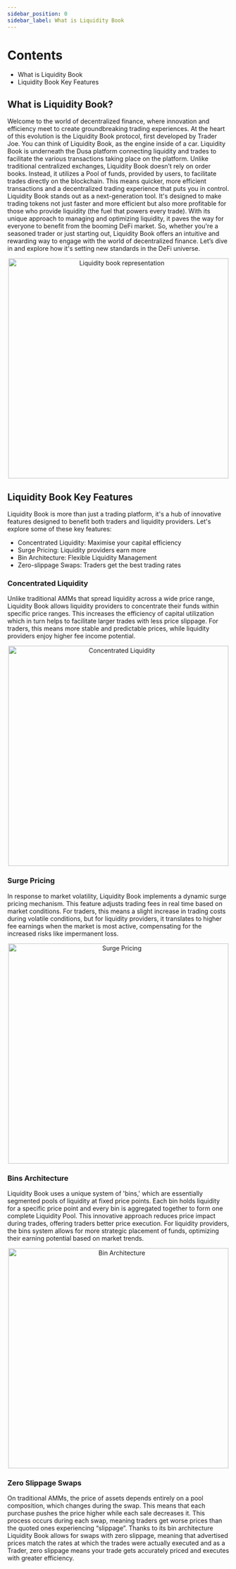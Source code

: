 ```yaml
---
sidebar_position: 0
sidebar_label: What is Liquidity Book
---
```


# Contents
- What is Liquidity Book
- Liquidity Book Key Features

## What is Liquidity Book?
Welcome to the world of decentralized finance, where innovation and efficiency meet to create groundbreaking trading experiences. At the heart of this evolution is the Liquidity Book protocol, first developed by Trader Joe.
You can think of Liquidity Book, as the engine inside of a car. Liquidity Book is underneath the Dusa platform connecting liquidity and trades to facilitate the various transactions taking place on the platform. Unlike traditional centralized exchanges, Liquidity Book doesn’t rely on order books. Instead, it utilizes a Pool of funds, provided by users, to facilitate trades directly on the blockchain. This means quicker, more efficient transactions and a decentralized trading experience that puts you in control.
Liquidity Book stands out as a next-generation tool. It's designed to make trading tokens not just faster and more efficient but also more profitable for those who provide liquidity (the fuel that powers every trade). With its unique approach to managing and optimizing liquidity, it paves the way for everyone to benefit from the booming DeFi market.
So, whether you're a seasoned trader or just starting out, Liquidity Book offers an intuitive and rewarding way to engage with the world of decentralized finance. Let’s dive in and explore how it's setting new standards in the DeFi universe.

<p align="center">
  <img src="/img/currentPrice.gif" alt="Liquidity book representation" width="500px" />
</p>

## Liquidity Book Key Features
Liquidity Book is more than just a trading platform, it's a hub of innovative features designed to benefit both traders and liquidity providers. Let's explore some of these key features:
- Concentrated Liquidity: Maximise your capital efficiency
- Surge Pricing: Liquidity providers earn more
- Bin Architecture: Flexible Liquidity Management
- Zero-slippage Swaps: Traders get the best trading rates

### Concentrated Liquidity
Unlike traditional AMMs that spread liquidity across a wide price range, Liquidity Book allows liquidity providers to concentrate their funds within specific price ranges. This increases the efficiency of capital utilization which in turn helps to facilitate larger trades with less price slippage. For traders, this means more stable and predictable prices, while liquidity providers enjoy higher fee income potential.
​
<p align="center">
  <img src="/img/concentratedLiquidity.png" alt="Concentrated Liquidity" width="500px" />
</p>

### Surge Pricing
In response to market volatility, Liquidity Book implements a dynamic surge pricing mechanism. This feature adjusts trading fees in real time based on market conditions. For traders, this means a slight increase in trading costs during volatile conditions, but for liquidity providers, it translates to higher fee earnings when the market is most active, compensating for the increased risks like impermanent loss.

<p align="center">
  <img src="/img/surgePricing.png" alt="Surge Pricing" width="500px" />
</p>

### Bins Architecture
Liquidity Book uses a unique system of 'bins,' which are essentially segmented pools of liquidity at fixed price points. Each bin holds liquidity for a specific price point and every bin is aggregated together to form one complete Liquidity Pool. This innovative approach reduces price impact during trades, offering traders better price execution. For liquidity providers, the bins system allows for more strategic placement of funds, optimizing their earning potential based on market trends.

<p align="center">
  <img src="/img/binArchitecture.png" alt="Bin Architecture" width="500px" />
</p>

### Zero Slippage Swaps
On traditional AMMs, the price of assets depends entirely on a pool composition, which changes during the swap. This means that each purchase pushes the price higher while each sale decreases it. This process occurs during each swap, meaning traders get worse prices than the quoted ones experiencing “slippage”. Thanks to its bin architecture Liquidity Book allows for swaps with zero slippage, meaning that advertised prices match the rates at which the trades were actually executed and as a Trader, zero slippage means your trade gets accurately priced and executes with greater efficiency.

